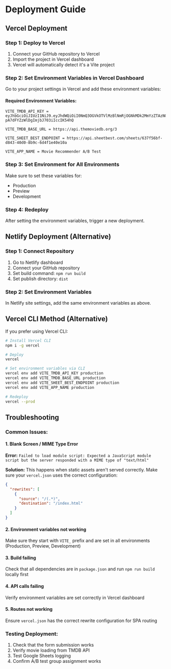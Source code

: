 # Deployment Guide

## Vercel Deployment

### Step 1: Deploy to Vercel
1. Connect your GitHub repository to Vercel
2. Import the project in Vercel dashboard
3. Vercel will automatically detect it's a Vite project

### Step 2: Set Environment Variables in Vercel Dashboard
Go to your project settings in Vercel and add these environment variables:

#### Required Environment Variables:
```
VITE_TMDB_API_KEY = eyJhbGciOiJIUzI1NiJ9.eyJhdWQiOiI0NmQ3OGVkOTVlMzBlNmRjOGNkMDk2MmYzZTAzNGZjZSIsIm5iZiI6MTc0NTk0MjQ4Mi41MzIsInN1YiI6IjY4MTBmN2QyZGRlNmUxODBmNjgxMmUxOCIsInNjb3BlcyI6WyJhcGlfcmVhZCJdLCJ2ZXJzaW9uIjoxfQ.Nd9icHFVzZWA-pA7dFYZzWlDgImjbJ703iIccIK54hQ

VITE_TMDB_BASE_URL = https://api.themoviedb.org/3

VITE_SHEET_BEST_ENDPOINT = https://api.sheetbest.com/sheets/637f56bf-d843-40d0-8b9c-6d4f1e40e10a

VITE_APP_NAME = Movie Recommender A/B Test
```

### Step 3: Set Environment for All Environments
Make sure to set these variables for:
- Production
- Preview 
- Development

### Step 4: Redeploy
After setting the environment variables, trigger a new deployment.

## Netlify Deployment (Alternative)

### Step 1: Connect Repository
1. Go to Netlify dashboard
2. Connect your GitHub repository
3. Set build command: `npm run build`
4. Set publish directory: `dist`

### Step 2: Set Environment Variables
In Netlify site settings, add the same environment variables as above.

## Vercel CLI Method (Alternative)

If you prefer using Vercel CLI:

```bash
# Install Vercel CLI
npm i -g vercel

# Deploy
vercel

# Set environment variables via CLI
vercel env add VITE_TMDB_API_KEY production
vercel env add VITE_TMDB_BASE_URL production
vercel env add VITE_SHEET_BEST_ENDPOINT production
vercel env add VITE_APP_NAME production

# Redeploy
vercel --prod
```

## Troubleshooting

### Common Issues:

#### 1. **Blank Screen / MIME Type Error**
**Error:** `Failed to load module script: Expected a JavaScript module script but the server responded with a MIME type of "text/html"`

**Solution:** This happens when static assets aren't served correctly. Make sure your `vercel.json` uses the correct configuration:

```json
{
  "rewrites": [
    {
      "source": "/(.*)",
      "destination": "/index.html"
    }
  ]
}
```

#### 2. **Environment variables not working**
Make sure they start with `VITE_` prefix and are set in all environments (Production, Preview, Development)

#### 3. **Build failing** 
Check that all dependencies are in `package.json` and run `npm run build` locally first

#### 4. **API calls failing**
Verify environment variables are set correctly in Vercel dashboard

#### 5. **Routes not working**
Ensure `vercel.json` has the correct rewrite configuration for SPA routing

### Testing Deployment:
1. Check that the form submission works
2. Verify movie loading from TMDB API
3. Test Google Sheets logging
4. Confirm A/B test group assignment works